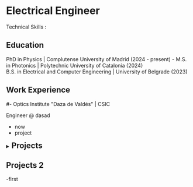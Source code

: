 
# Electrical Engineer
Technical Skills :

## Education 
PhD in Physics | Complutense University of Madrid (2024 - present)	  -
M.S. in Photonics	| Polytechnic University of Catalonia  (2024)	 			       
B.S. in Electrical and Computer Engineering | University of Belgrade (2023)

  
## Work Experience

#- Optics Institute "Daza de Valdés" | CSIC 			

Engineer @ dasad
- now
- project


<details>

  <summary><strong style="font-size: 21px;">Projects</strong></summary>

  This is the content inside the collapsible section.
  
  You can add more text, links, or even images here.
  
</details>

## Projects 2
-first


